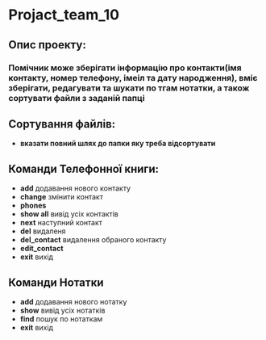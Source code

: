 # Projact_team_10

## Опис проекту:
### Помічник може зберігати інформацію про контакти(імя контакту, номер телефону, імеіл та дату народження), вміє зберігати, редагувати та шукати по тгам нотатки, а також сортувати файли з заданій папці

## Сортування файлів:
- **вказати повний шлях до папки яку треба відсортувати**

## Команди Телефонної книги:
- **add** додавання нового контакту
- **change** змінити контакт
- **phones** 
- **show all** вивід усіх контактів
- **next** наступний контакт
- **del** видаленя 
- **del_contact** видалення обраного контакту
- **edit_contact**
- **exit** вихід
  
## Команди Нотатки
  - **add** додавання нового нотатку
  - **show** вивід усіх нотатків
  - **find** пошук по нотаткам
  - **exit** вихід
